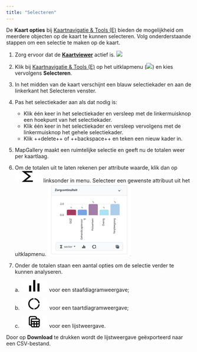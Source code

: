```yaml
---
title: "Selecteren"
---
```


De **Kaart opties** bij [Kaartnavigatie & Tools (E)](../map/#e-kaartnavigatie-tools) bieden de mogelijkheid om meerdere
objecten op de kaart te kunnen selecteren. Volg onderderstaande stappen om een selectie te maken op de kaart.

1. Zorg ervoor dat de [**Kaartviewer**](../map) actief is. ![](/assets/img/user-extra-menu.png#right)

2. Klik bij [Kaartnavigatie & Tools (E)](../map/#e-kaartnavigatie-tools) op het uitklapmenu (![](/assets/svg/dot.svg))
   en kies vervolgens **Selecteren**.

3. In het midden van de kaart verschijnt een blauw selectiekader en aan de linkerkant het Selecteren venster.

4. Pas het selectiekader aan als dat nodig is:
    - Klik één keer in het selectiekader en versleep met de linkermuisknop een hoekpunt van het selectiekader.
    - Klik één keer in het selectiekader en versleep vervolgens met de linkermuisknop het gehele selectiekader.
    - Klik ++delete++ of ++backspace++ en teken een nieuw kader in.

5. MapGallery maakt een ruimtelijke selectie en geeft nu de totalen weer per kaartlaag.

6. Om de totalen uit te laten rekenen per attribute waarde, klik dan op ![](m.svg) linksonder in menu. Selecteer een gewenste attribuut uit het uitklapmenu.
![](zorg.png#right)
7. Onder de totalen staan een aantal opties om de selectie verder te kunnen analyseren.
   
      a. ![](staaf.svg) voor een staafdiagramweergave;

      b. ![](taart.svg) voor een taartdiagramweergave;

      c. ![](lijst.svg) voor een lijstweergave. 

Door op **Download** te drukken wordt de lijstweergave geëxporteerd naar een CSV-bestand.